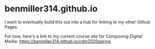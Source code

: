 # benmiller314.github.io
I want to eventually build this out into a hub for linking to my other Github Pages. 

For now, here's a link to my current course site for Composing Digital Media:
https://benmiller314.github.io/cdm2020spring

